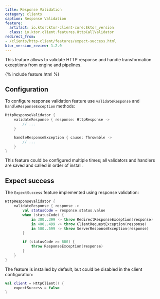 ```yaml
---
title: Response Validation
category: clients
caption: Response Validation
feature:
  artifact: io.ktor:ktor-client-core:$ktor_version
  class: io.ktor.client.features.HttpCallValidator
redirect_from:
- /clients/http-client/features/expect-success.html
ktor_version_review: 1.2.0
---
```


This feature allows to validate HTTP response and handle transformation exceptions from engine and pipelines.

{% include feature.html %}

## Configuration

To configure response validation feature use `validateResponse` and `handleResponseException` methods:

```kotlin
HttpResponseValidator {
    validateResponse { response: HttpResponse ->
        // ...
    }

    handleResponseException { cause: Throwable ->
        // ...
    }
}
```

This feature could be configured multiple times; all validators and handlers are saved and called in order of install.

## Expect success

The `ExpectSuccess` feature implemented using response validation:

```kotlin
HttpResponseValidator {
    validateResponse { response ->
        val statusCode = response.status.value
        when (statusCode) {
            in 300..399 -> throw RedirectResponseException(response)
            in 400..499 -> throw ClientRequestException(response)
            in 500..599 -> throw ServerResponseException(response)
        }

        if (statusCode >= 600) {
            throw ResponseException(response)
        }
    }
}
```

The feature is installed by default, but could be disabled in the client configuration:

```kotlin
val client = HttpClient() {
    expectSuccess = false
}
```
